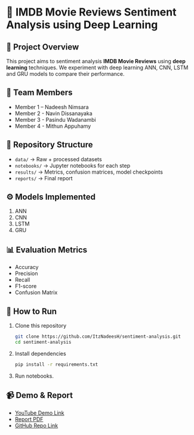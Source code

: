 # 📰 IMDB Movie Reviews Sentiment Analysis using Deep Learning

## 📌 Project Overview

This project aims to sentiment analysis **IMDB Movie Reviews** using **deep learning** techniques.
We experiment with deep learning ANN, CNN, LSTM and GRU models to compare their performance.

## 👥 Team Members

- Member 1 – Nadeesh Nimsara
- Member 2 - Navin Dissanayaka
- Member 3 - Pasindu Wadanambi
- Member 4 - Mithun Appuhamy

## 📂 Repository Structure

- `data/` → Raw + processed datasets
- `notebooks/` → Jupyter notebooks for each step
- `results/` → Metrics, confusion matrices, model checkpoints
- `reports/` → Final report

## ⚙️ Models Implemented

1. ANN
2. CNN
3. LSTM
4. GRU

## 📊 Evaluation Metrics

- Accuracy
- Precision
- Recall
- F1-score
- Confusion Matrix

## 🚀 How to Run

1. Clone this repository

   ```bash
   git clone https://github.com/ItzNadeesH/sentiment-analysis.git
   cd sentiment-analysis
   ```

2. Install dependencies

   ```bash
   pip install -r requirements.txt
   ```

3. Run notebooks.

## 📹 Demo & Report

- [YouTube Demo Link]()
- [Report PDF]()
- [GitHub Repo Link]()
